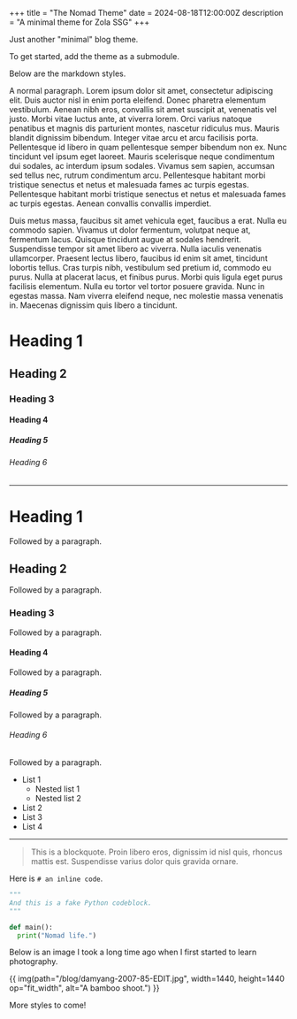 +++
title = "The Nomad Theme"
date = 2024-08-18T12:00:00Z
description = "A minimal theme for Zola SSG"
+++

Just another "minimal" blog theme.

To get started, add the theme as a submodule.

Below are the markdown styles.

A normal paragraph. Lorem ipsum dolor sit amet, consectetur adipiscing elit.
Duis auctor nisl in enim porta eleifend. Donec pharetra elementum vestibulum.
Aenean nibh eros, convallis sit amet suscipit at, venenatis vel justo. Morbi
vitae luctus ante, at viverra lorem. Orci varius natoque penatibus et magnis dis
parturient montes, nascetur ridiculus mus. Mauris blandit dignissim bibendum.
Integer vitae arcu et arcu facilisis porta. Pellentesque id libero in quam
pellentesque semper bibendum non ex. Nunc tincidunt vel ipsum eget laoreet.
Mauris scelerisque neque condimentum dui sodales, ac interdum ipsum sodales.
Vivamus sem sapien, accumsan sed tellus nec, rutrum condimentum arcu.
Pellentesque habitant morbi tristique senectus et netus et malesuada fames ac
turpis egestas. Pellentesque habitant morbi tristique senectus et netus et
malesuada fames ac turpis egestas. Aenean convallis convallis imperdiet.

Duis metus massa, faucibus sit amet vehicula eget, faucibus a erat. Nulla eu
commodo sapien. Vivamus ut dolor fermentum, volutpat neque at, fermentum lacus.
Quisque tincidunt augue at sodales hendrerit. Suspendisse tempor sit amet libero
ac viverra. Nulla iaculis venenatis ullamcorper. Praesent lectus libero,
faucibus id enim sit amet, tincidunt lobortis tellus. Cras turpis nibh,
vestibulum sed pretium id, commodo eu purus. Nulla at placerat lacus, et finibus
purus. Morbi quis ligula eget purus facilisis elementum. Nulla eu tortor vel
tortor posuere gravida. Nunc in egestas massa. Nam viverra eleifend neque, nec
molestie massa venenatis in. Maecenas dignissim quis libero a tincidunt.

# Heading 1

## Heading 2

### Heading 3

#### Heading 4

##### Heading 5

###### Heading 6

---

# Heading 1

Followed by a paragraph.

## Heading 2

Followed by a paragraph.

### Heading 3

Followed by a paragraph.

#### Heading 4

Followed by a paragraph.

##### Heading 5

Followed by a paragraph.

###### Heading 6

Followed by a paragraph.

- List 1
  - Nested list 1
  - Nested list 2
- List 2
- List 3
- List 4

---

> This is a blockquote. Proin libero eros, dignissim id nisl quis, rhoncus
> mattis est. Suspendisse varius dolor quis gravida ornare.

Here is `# an inline code`.

```python
"""
And this is a fake Python codeblock.
"""

def main():
  print("Nomad life.")

```

Below is an image I took a long time ago when I first started to learn
photography.

{{ img(path="/blog/damyang-2007-85-EDIT.jpg", width=1440, height=1440 op="fit_width", alt="A bamboo shoot.") }}

More styles to come!
